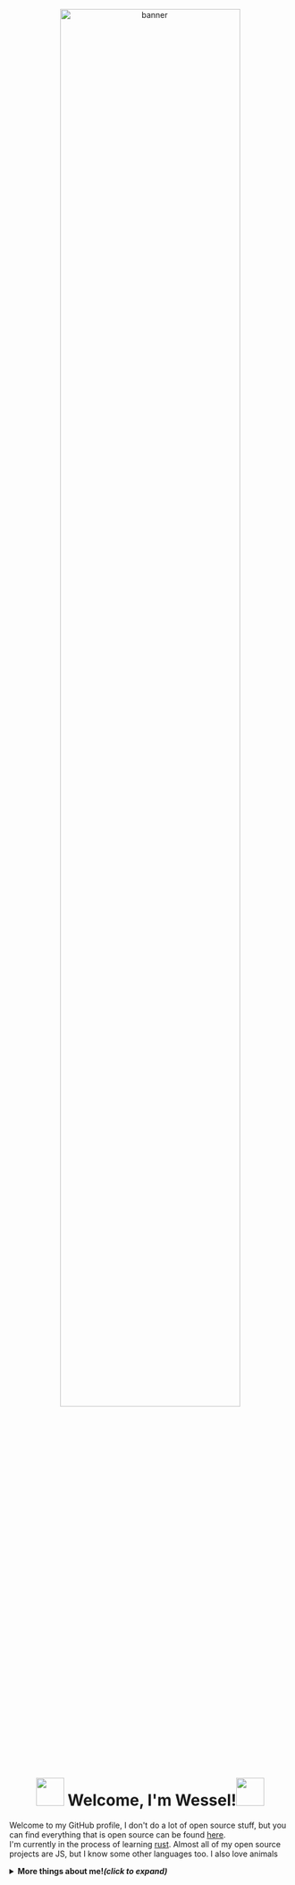 <p align="center">
<img src="https://github.com/Wessel/Wessel/blob/master/assets/banner.png?raw=true" alt="banner" width=80% height=80%> <br>
</p>
<p align="center">
  <h1 align="center"><img src="https://github.com/Wessel/Wessel/blob/master/assets/mona.gif" width=50> Welcome, I'm Wessel!<img src="https://github.com/Wessel/Wessel/blob/master/assets/octocat.gif" width=50></h1>
</p>

Welcome to my GitHub profile, I don't do a lot of open source stuff, but you can find everything that is open source can be found [here](https://github.com/PassTheWessel?tab=repositories&q=&type=public).<br>
I'm currently in the process of learning [rust](https://rust-lang.org). Almost all of my open source projects are JS, but I know some other languages too. I also love animals <br/>
<details>
  <summary><b>More things about me!<i>(click to expand)</i></b></summary>

  <br>

  [![GitHub Stats](https://github-readme-stats.vercel.app/api?username=wessel&show_icons=true&hide_border=true)](https://github.com/anuraghazra/github-readme-stats)


<p align="center">
  <i> Connect with me! :incoming_envelope: </i>
</p>

<p align="center">
  <a href="https://twitter.com/wessel_tip"><img src="https://github.com/Wessel/Wessel/blob/master/assets/twitter.svg" width="30px" alt="Twitter"></a>
  <a href="mailto:discord@go2it.eu"><img src="https://github.com/Wessel/Wessel/blob/master/assets/email.svg" width="30px" alt="E-mail"></a>
</p>
</details>

<!--
**PassTheWessel/PassTheWessel** is a ✨ _special_ ✨ repository because its `README.md` (this file) appears on your GitHub profile.

Here are some ideas to get you started:

- 🔭 I’m currently working on ...
- 🌱 I’m currently learning ...
- 👯 I’m looking to collaborate on ...
- 🤔 I’m looking for help with ...
- 💬 Ask me about ...
- 📫 How to reach me: ...
- 😄 Pronouns: ...
- ⚡ Fun fact: ...
-->
